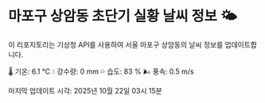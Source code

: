 
# 마포구 상암동 초단기 실황 날씨 정보 🌤️

이 리포지토리는 기상청 API를 사용하여 서울 마포구 상암동의 날씨 정보를 업데이트합니다. 

🌡️ 기온: 6.1 ℃
💧 강수량: 0 mm
💦 습도: 83 %
🌬️ 풍속: 0.5 m/s

마지막 업데이트 시각: 2025년 10월 22일 03시 15분    
